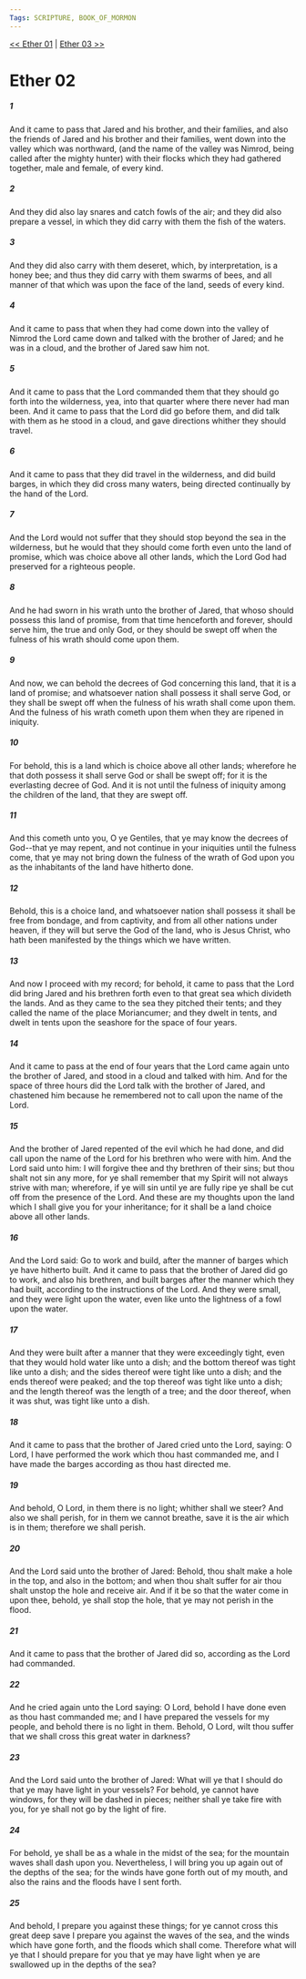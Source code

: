 ```yaml
---
Tags: SCRIPTURE, BOOK_OF_MORMON
---
```


[<< Ether 01](BOOK_OF_MORMON/14_Ether/Ether_01.md) | [Ether 03 >>](BOOK_OF_MORMON/14_Ether/Ether_03.md)

# Ether 02

##### 1

And it came to pass that Jared and his brother, and their families, and also the friends of Jared and his brother and their families, went down into the valley which was northward, (and the name of the valley was Nimrod, being called after the mighty hunter) with their flocks which they had gathered together, male and female, of every kind.

##### 2

And they did also lay snares and catch fowls of the air; and they did also prepare a vessel, in which they did carry with them the fish of the waters.

##### 3

And they did also carry with them deseret, which, by interpretation, is a honey bee; and thus they did carry with them swarms of bees, and all manner of that which was upon the face of the land, seeds of every kind.

##### 4

And it came to pass that when they had come down into the valley of Nimrod the Lord came down and talked with the brother of Jared; and he was in a cloud, and the brother of Jared saw him not.

##### 5

And it came to pass that the Lord commanded them that they should go forth into the wilderness, yea, into that quarter where there never had man been. And it came to pass that the Lord did go before them, and did talk with them as he stood in a cloud, and gave directions whither they should travel.

##### 6

And it came to pass that they did travel in the wilderness, and did build barges, in which they did cross many waters, being directed continually by the hand of the Lord.

##### 7

And the Lord would not suffer that they should stop beyond the sea in the wilderness, but he would that they should come forth even unto the land of promise, which was choice above all other lands, which the Lord God had preserved for a righteous people.

##### 8

And he had sworn in his wrath unto the brother of Jared, that whoso should possess this land of promise, from that time henceforth and forever, should serve him, the true and only God, or they should be swept off when the fulness of his wrath should come upon them.

##### 9

And now, we can behold the decrees of God concerning this land, that it is a land of promise; and whatsoever nation shall possess it shall serve God, or they shall be swept off when the fulness of his wrath shall come upon them. And the fulness of his wrath cometh upon them when they are ripened in iniquity.

##### 10

For behold, this is a land which is choice above all other lands; wherefore he that doth possess it shall serve God or shall be swept off; for it is the everlasting decree of God. And it is not until the fulness of iniquity among the children of the land, that they are swept off.

##### 11

And this cometh unto you, O ye Gentiles, that ye may know the decrees of God--that ye may repent, and not continue in your iniquities until the fulness come, that ye may not bring down the fulness of the wrath of God upon you as the inhabitants of the land have hitherto done.

##### 12

Behold, this is a choice land, and whatsoever nation shall possess it shall be free from bondage, and from captivity, and from all other nations under heaven, if they will but serve the God of the land, who is Jesus Christ, who hath been manifested by the things which we have written.

##### 13

And now I proceed with my record; for behold, it came to pass that the Lord did bring Jared and his brethren forth even to that great sea which divideth the lands. And as they came to the sea they pitched their tents; and they called the name of the place Moriancumer; and they dwelt in tents, and dwelt in tents upon the seashore for the space of four years.

##### 14

And it came to pass at the end of four years that the Lord came again unto the brother of Jared, and stood in a cloud and talked with him. And for the space of three hours did the Lord talk with the brother of Jared, and chastened him because he remembered not to call upon the name of the Lord.

##### 15

And the brother of Jared repented of the evil which he had done, and did call upon the name of the Lord for his brethren who were with him. And the Lord said unto him: I will forgive thee and thy brethren of their sins; but thou shalt not sin any more, for ye shall remember that my Spirit will not always strive with man; wherefore, if ye will sin until ye are fully ripe ye shall be cut off from the presence of the Lord. And these are my thoughts upon the land which I shall give you for your inheritance; for it shall be a land choice above all other lands.

##### 16

And the Lord said: Go to work and build, after the manner of barges which ye have hitherto built. And it came to pass that the brother of Jared did go to work, and also his brethren, and built barges after the manner which they had built, according to the instructions of the Lord. And they were small, and they were light upon the water, even like unto the lightness of a fowl upon the water.

##### 17

And they were built after a manner that they were exceedingly tight, even that they would hold water like unto a dish; and the bottom thereof was tight like unto a dish; and the sides thereof were tight like unto a dish; and the ends thereof were peaked; and the top thereof was tight like unto a dish; and the length thereof was the length of a tree; and the door thereof, when it was shut, was tight like unto a dish.

##### 18

And it came to pass that the brother of Jared cried unto the Lord, saying: O Lord, I have performed the work which thou hast commanded me, and I have made the barges according as thou hast directed me.

##### 19

And behold, O Lord, in them there is no light; whither shall we steer? And also we shall perish, for in them we cannot breathe, save it is the air which is in them; therefore we shall perish.

##### 20

And the Lord said unto the brother of Jared: Behold, thou shalt make a hole in the top, and also in the bottom; and when thou shalt suffer for air thou shalt unstop the hole and receive air. And if it be so that the water come in upon thee, behold, ye shall stop the hole, that ye may not perish in the flood.

##### 21

And it came to pass that the brother of Jared did so, according as the Lord had commanded.

##### 22

And he cried again unto the Lord saying: O Lord, behold I have done even as thou hast commanded me; and I have prepared the vessels for my people, and behold there is no light in them. Behold, O Lord, wilt thou suffer that we shall cross this great water in darkness?

##### 23

And the Lord said unto the brother of Jared: What will ye that I should do that ye may have light in your vessels? For behold, ye cannot have windows, for they will be dashed in pieces; neither shall ye take fire with you, for ye shall not go by the light of fire.

##### 24

For behold, ye shall be as a whale in the midst of the sea; for the mountain waves shall dash upon you. Nevertheless, I will bring you up again out of the depths of the sea; for the winds have gone forth out of my mouth, and also the rains and the floods have I sent forth.

##### 25

And behold, I prepare you against these things; for ye cannot cross this great deep save I prepare you against the waves of the sea, and the winds which have gone forth, and the floods which shall come. Therefore what will ye that I should prepare for you that ye may have light when ye are swallowed up in the depths of the sea?
